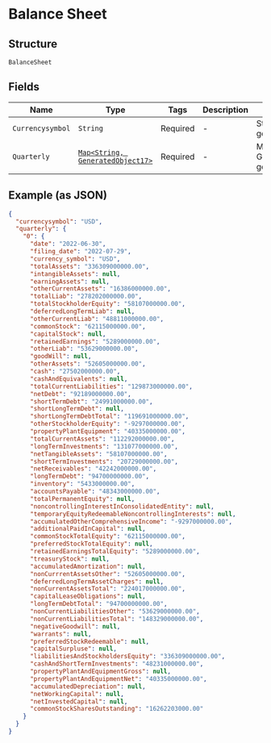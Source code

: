 
# Balance Sheet

## Structure

`BalanceSheet`

## Fields

| Name | Type | Tags | Description | Getter | Setter |
|  --- | --- | --- | --- | --- | --- |
| `Currencysymbol` | `String` | Required | - | String getCurrencysymbol() | setCurrencysymbol(String currencysymbol) |
| `Quarterly` | [`Map<String, GeneratedObject17>`](../../doc/models/generated-object-17.md) | Required | - | Map<String, GeneratedObject17> getQuarterly() | setQuarterly(Map<String, GeneratedObject17> quarterly) |

## Example (as JSON)

```json
{
  "currencysymbol": "USD",
  "quarterly": {
    "0": {
      "date": "2022-06-30",
      "filing_date": "2022-07-29",
      "currency_symbol": "USD",
      "totalAssets": "336309000000.00",
      "intangibleAssets": null,
      "earningAssets": null,
      "otherCurrentAssets": "16386000000.00",
      "totalLiab": "278202000000.00",
      "totalStockholderEquity": "58107000000.00",
      "deferredLongTermLiab": null,
      "otherCurrentLiab": "48811000000.00",
      "commonStock": "62115000000.00",
      "capitalStock": null,
      "retainedEarnings": "5289000000.00",
      "otherLiab": "53629000000.00",
      "goodWill": null,
      "otherAssets": "52605000000.00",
      "cash": "27502000000.00",
      "cashAndEquivalents": null,
      "totalCurrentLiabilities": "129873000000.00",
      "netDebt": "92189000000.00",
      "shortTermDebt": "24991000000.00",
      "shortLongTermDebt": null,
      "shortLongTermDebtTotal": "119691000000.00",
      "otherStockholderEquity": "-9297000000.00",
      "propertyPlantEquipment": "40335000000.00",
      "totalCurrentAssets": "112292000000.00",
      "longTermInvestments": "131077000000.00",
      "netTangibleAssets": "58107000000.00",
      "shortTermInvestments": "20729000000.00",
      "netReceivables": "42242000000.00",
      "longTermDebt": "94700000000.00",
      "inventory": "5433000000.00",
      "accountsPayable": "48343000000.00",
      "totalPermanentEquity": null,
      "noncontrollingInterestInConsolidatedEntity": null,
      "temporaryEquityRedeemableNoncontrollingInterests": null,
      "accumulatedOtherComprehensiveIncome": "-9297000000.00",
      "additionalPaidInCapital": null,
      "commonStockTotalEquity": "62115000000.00",
      "preferredStockTotalEquity": null,
      "retainedEarningsTotalEquity": "5289000000.00",
      "treasuryStock": null,
      "accumulatedAmortization": null,
      "nonCurrrentAssetsOther": "52605000000.00",
      "deferredLongTermAssetCharges": null,
      "nonCurrentAssetsTotal": "224017000000.00",
      "capitalLeaseObligations": null,
      "longTermDebtTotal": "94700000000.00",
      "nonCurrentLiabilitiesOther": "53629000000.00",
      "nonCurrentLiabilitiesTotal": "148329000000.00",
      "negativeGoodwill": null,
      "warrants": null,
      "preferredStockRedeemable": null,
      "capitalSurpluse": null,
      "liabilitiesAndStockholdersEquity": "336309000000.00",
      "cashAndShortTermInvestments": "48231000000.00",
      "propertyPlantAndEquipmentGross": null,
      "propertyPlantAndEquipmentNet": "40335000000.00",
      "accumulatedDepreciation": null,
      "netWorkingCapital": null,
      "netInvestedCapital": null,
      "commonStockSharesOutstanding": "16262203000.00"
    }
  }
}
```

